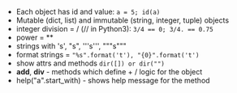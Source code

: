  - Each object has id and value: `a = 5; id(a)`
 - Mutable (dict, list) and immutable (string, integer, tuple) objects
 - integer division = / (// in Python3): `3/4 == 0; 3/4. == 0.75`
 - power = **
 - strings with 's', "s", '''s''', """s"""
 - format strings = `"%s".format('t'), "{0}".format('t')`
 - show attrs and methods `dir([]) or dir("")`
 - __add__, __div__ -  methods which define + / logic for the object
 - help("a".start_with) - shows help message for the method
